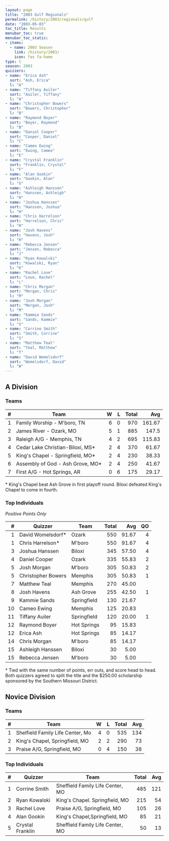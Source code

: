```yaml
---
layout: page
title: "2003 Gulf Regionals"
permalink: /history/2003/regionals/gulf
date: "2003-05-03"
toc_title: Results
menubar_toc: true
menubar_toc_static:
- items:
  - name: 2003 Season
    link: /history/2003/
    icon: fas fa-home
type: t
season: 2003
quizzers:
- name: "Erica Ash"
  sort: "Ash, Erica"
  l: "A"
- name: "Tiffany Auiler"
  sort: "Auiler, Tiffany"
  l: "A"
- name: "Christopher Bowers"
  sort: "Bowers, Christopher"
  l: "B"
- name: "Raymond Boyer"
  sort: "Boyer, Raymond"
  l: "B"
- name: "Daniel Cooper"
  sort: "Cooper, Daniel"
  l: "C"
- name: "Cameo Ewing"
  sort: "Ewing, Cameo"
  l: "E"
- name: "Crystal Franklin"
  sort: "Franklin, Crystal"
  l: "F"
- name: "Alan Gookin"
  sort: "Gookin, Alan"
  l: "G"
- name: "Ashleigh Hanssen"
  sort: "Hanssen, Ashleigh"
  l: "H"
- name: "Joshua Hanssen"
  sort: "Hanssen, Joshua"
  l: "H"
- name: "Chris Harrelson"
  sort: "Harrelson, Chris"
  l: "H"
- name: "Josh Havens"
  sort: "Havens, Josh"
  l: "H"
- name: "Rebecca Jensen"
  sort: "Jensen, Rebecca"
  l: "J"
- name: "Ryan Kowalski"
  sort: "Kowalski, Ryan"
  l: "K"
- name: "Rachel Love"
  sort: "Love, Rachel"
  l: "L"
- name: "Chris Morgan"
  sort: "Morgan, Chris"
  l: "M"
- name: "Josh Morgan"
  sort: "Morgan, Josh"
  l: "M"
- name: "Kammie Sands"
  sort: "Sands, Kammie"
  l: "S"
- name: "Corrine Smith"
  sort: "Smith, Corrine"
  l: "S"
- name: "Matthew Teal"
  sort: "Teal, Matthew"
  l: "T"
- name: "David Womelsdorf"
  sort: "Womelsdorf, David"
  l: "W"
---
```


## A Division

### Teams

|    # | Team                             |    W |    L | Total |    Avg |
| ---: | -------------------------------- | ---: | ---: | ----: | -----: |
|    1 | Family Worship - M'boro, TN      |    6 |    0 |   970 | 161.67 |
|    2 | James River - Ozark, MO          |    5 |    1 |   885 |  147.5 |
|    3 | Raleigh A/G - Memphis, TN        |    4 |    2 |   695 | 115.83 |
|    4 | Cedar Lake Christian-Biloxi, MS* |    2 |    4 |   370 |  61.67 |
|    5 | King's Chapel - Springfield, MO* |    2 |    4 |   230 |  38.33 |
|    6 | Assembly of God - Ash Grove, MO* |    2 |    4 |   250 |  41.67 |
|    7 | First A/G - Hot Springs, AR      |    0 |    6 |   175 |  29.17 |

\* King's Chapel beat Ash Grove in first playoff round. Biloxi defeated King's Chapel to come in fourth.

### Top Individuals

*Positive Points Only*

|    # | Quizzer            | Team        | Total |   Avg |   QO |
| ---: | ------------------ | ----------- | ----: | ----: | ---: |
|    1 | David Womelsdorf*  | Ozark       |   550 | 91.67 |    4 |
|    1 | Chris Harrelson*   | M'boro      |   550 | 91.67 |    4 |
|    3 | Joshua Hanssen     | Biloxi      |   345 | 57.50 |    4 |
|    4 | Daniel Cooper      | Ozark       |   335 | 55.83 |    2 |
|    5 | Josh Morgan        | M'boro      |   305 | 50.83 |    2 |
|    5 | Christopher Bowers | Memphis     |   305 | 50.83 |    1 |
|    7 | Matthew Teal       | Memphis     |   270 | 45.00 |      |
|    8 | Josh Havens        | Ash Grove   |   255 | 42.50 |    1 |
|    9 | Kammie Sands       | Springfield |   130 | 21.67 |      |
|   10 | Cameo Ewing        | Memphis     |   125 | 20.83 |      |
|   11 | Tiffany Auiler     | Springfield |   120 | 20.00 |    1 |
|   12 | Raymond Boyer      | Hot Springs |    95 | 15.83 |      |
|   12 | Erica Ash          | Hot Springs |    85 | 14.17 |      |
|   14 | Chris Morgan       | M'boro      |    85 | 14.17 |      |
|   15 | Ashleigh Hanssen   | Biloxi      |    30 |  5.00 |      |
|   15 | Rebecca Jensen     | M'boro      |    30 |  5.00 |      |

\* Tied with the same number of points, err outs, and score head to head. Both quizzers agreed to split the title and the
$250.00 scholarship sponsored by the Southern Missouri District.

## Novice Division

### Teams

|    # | Team                             |    W |    L | Total |  Avg |
| ---: | -------------------------------- | ---: | ---: | ----: | ---: |
|    1 | Shelfield Family Life Center, Mo |    4 |    0 |   535 |  134 |
|    2 | King's Chapel, Springfield, MO   |    2 |    2 |   290 |   73 |
|    3 | Praise A/G, Springfield, MO      |    0 |    4 |   150 |   38 |

### Top Individuals

|    # | Quizzer          | Team                             | Total |  Avg |
| ---: | ---------------- | -------------------------------- | ----: | ---: |
|    1 | Corrine Smith    | Sheffield Family Life Center, MO |   485 |  121 |
|    2 | Ryan Kowalski    | King's Chapel. Springfield, MO   |   215 |   54 |
|    3 | Rachel Love      | Praise A/G, Springfield, MO      |   105 |   26 |
|    4 | Alan Gookin      | King's Chapel,Springfield, MO    |    85 |   21 |
|    5 | Crystal Franklin | Sheffield Family Life Center, MO |    50 |   13 |